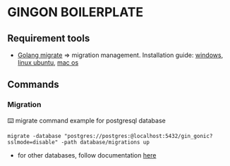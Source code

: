 # GINGON BOILERPLATE

## Requirement tools
-   [Golang migrate](https://github.com/golang-migrate/migrate) => migration management. Installation guide: [windows](https://www.geeksforgeeks.org/how-to-install-golang-migrate-on-windows/), [linux ubuntu](https://www.geeksforgeeks.org/how-to-install-golang-migrate-on-ubuntu/), [mac os](https://formulae.brew.sh/formula/golang-migrate)

## Commands
### Migration
⌨️   migrate command example for postgresql database

```migrate -database "postgres://postgres:@localhost:5432/gin_gonic?sslmode=disable" -path database/migrations up```
-   for other databases, follow documentation [here](https://github.com/golang-migrate/migrate#databases)